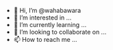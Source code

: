 - 👋 Hi, I’m @wahabawara
- 👀 I’m interested in ...
- 🌱 I’m currently learning ...
- 💞️ I’m looking to collaborate on ...
- 📫 How to reach me ...

<!---
wahabawara/wahabawara is a ✨ special ✨ repository because its `README.md` (this file) appears on your GitHub profile.
You can click the Preview link to take a look at your changes.
--->
